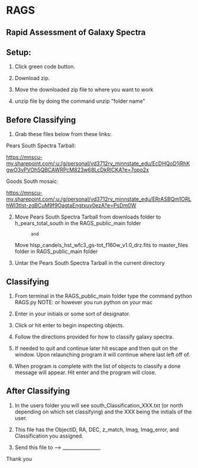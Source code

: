 # RAGS
## Rapid Assessment of Galaxy Spectra

## Setup:

1. Click green code button. 

2. Download zip. 

3. Move the downloaded zip file to where you want to work 

4. unzip file by doing the command unzip "folder name"

## Before Classifying

1. Grab these files below from these links:

Pears South Spectra Tarball:
 
https://mnscu-my.sharepoint.com/:u:/g/personal/vd3712rv_minnstate_edu/EcDHQoD1jRhKgwO3vPVOh5QBCAWRPcM823w68LcDkRlCKA?e=7opo2x

Goods South mosaic:
 
https://mnscu-my.sharepoint.com/:u:/g/personal/vd3712rv_minnstate_edu/ERrASBQm1ORLhWI3tIst-zgBCuM9f9OagtaEngtxuv0ezA?e=PsDm0W

2. Move Pears South Spectra Tarball from downloads folder to h_pears_total_south in the RAGS_public_main folder

             and 

   Move hlsp_candels_hst_wfc3_gs-tot_f160w_v1.0_drz.fits to master_files folder in RAGS_public_main folder

3. Untar the Pears South Spectra Tarball in the current directory

## Classifying

1. From terminal in the RAGS_public_main folder type the command python RAGS.py  NOTE: or however you run python on your mac

2. Enter in your initials or some sort of designator. 

3. Click or hit enter to begin inspecting objects. 

4. Follow the directions provided for how to classify galaxy spectra.

5. If needed to quit and continue later hit escape and then quit on the window. Upon relaunching program it will continue where last left off of.

6. When program is complete with the list of objects to classify a done message will appear. Hit enter and the program will close.

## After Classifying

1. In the users folder you will see south_Classification_XXX.txt (or north depending on which set classifying) and the XXX being the initials of the user. 

2. This file has the ObjectID, RA, DEC, z_match, Imag, Imag_error, and Classification you assigned. 

3. Send this file to --> ________________


Thank you
